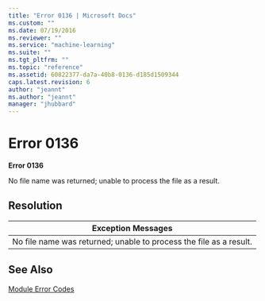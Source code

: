 ```yaml
---
title: "Error 0136 | Microsoft Docs"
ms.custom: ""
ms.date: 07/19/2016
ms.reviewer: ""
ms.service: "machine-learning"
ms.suite: ""
ms.tgt_pltfrm: ""
ms.topic: "reference"
ms.assetid: 60822377-da7a-40b8-0136-d185d1509344
caps.latest.revision: 6
author: "jeannt"
ms.author: "jeannt"
manager: "jhubbard"
---
```

# Error 0136
**Error 0136**  
  
 No file name was returned; unable to process the file as a result.  
  
## Resolution  
  
|Exception Messages|  
|------------------------|  
|No file name was returned; unable to process the file as a result.|  
  
## See Also  
 [Module Error Codes](../machine-learning-module-error-codes.md)